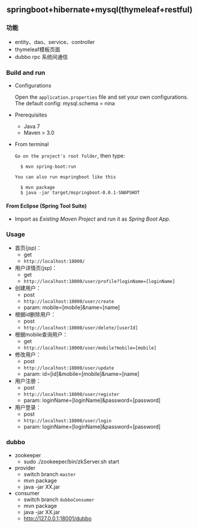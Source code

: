 ## <center>springboot+hibernate+mysql(thymeleaf+restful)</center>

### 功能
+ entity、dao、service、controller
+ thymeleaf模板页面
+ dubbo rpc 系统间通信

### Build and run

+ Configurations

	Open the `application.properties` file and set your own configurations.
	The default config: mysql.schema = nina

+ Prerequisites

	- Java 7
	- Maven > 3.0

+ From terminal

	`Go on the project's root folder`, then type:

    	$ mvn spring-boot:run

	`You can also run mspringboot like this`
	
		$ mvn package
		$ java -jar target/mspringboot-0.0.1-SNAPSHOT
		
		
#### From Eclipse (Spring Tool Suite)

+ Import as *Existing Maven Project* and run it as *Spring Boot App*.


### Usage

- 首页(jsp)：
	- get
	- `http://localhost:18000/`
- 用户详情页(jsp)：
	- get
	- `http://localhost:18000/user/profile?loginName=[loginName]`
- 创建用户：
	- post
	- `http://localhost:18000/user/create`
	- param: mobile=[mobile]&name=[name]
- 根据id删除用户：
	- post
	- `http://localhost:18000/user/delete/[userId]`
- 根据mobile查询用户：
	- get
	- `http://localhost:18000/user/mobile?mobile=[mobile]`
- 修改用户：
	- post
	- `http://localhost:18000/user/update`
	- param: id=[id]&mobile=[mobile]&name=[name]
- 用户注册：
	- post
	- `http://localhost:18000/user/register`
	- param: loginName=[loginName]&password=[password]
- 用户登录：
	- post
	- `http://localhost:18000/user/login`
	- param: loginName=[loginName]&password=[password]
	
### dubbo

+ zookeeper
	- sudo ./zookeeper/bin/zkServer.sh start
+ provider
	- switch branch `master`
	- mvn package
	- java -jar XX.jar
+ consumer
	- switch branch `dubboConsumer`
	- mvn package
	- java -jar XX.jar
	- http://127.0.0.1:18001/dubbo